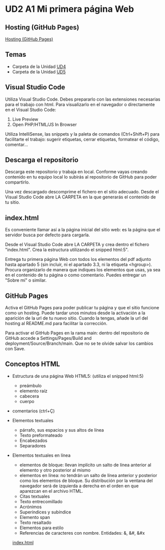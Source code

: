 # UD2 A1 Mi primera página Web

## Hosting (GitHub Pages)

[Hosting (GitHub Pages)](https://shiny-dollop-rrlwvkj.pages.github.io/)

## Temas

- Carpeta de la Unidad [UD4](./UD4/README.md)
- Carpeta de la Unidad [UD5](./UD5/README.md)

## Visual Studio Code
Utiliza Visual Studio Code. Debes prepararlo con las extensiones necesarias para el trabajo con html. Para visualizarlo en el navegador o directamente en el Visual Studio Code: 

1. Live Preview
2. Open PHP/HTML/JS In Browser

Utiliza IntelliSense, las snippets y la paleta de comandos (Ctrl+Shift+P) para facilitarte el trabajo: sugerir etiquetas, cerrar etiquetas, formatear el código, comentar...

## Descarga el repositorio

Descarga este repositorio y trabaja en local. Conforme vayas creando contenido en tu equipo local lo subirás al repositorio de GitHub para poder compartirlo.

Una vez descargado descomprime el fichero en el sitio adecuado. Desde el Visual Studio Code abre LA CARPETA en la que generarás el contenido de tu sitio.  

## index.html

Es conveniente llamar así a la página inicial del sitio web: es la página que el servidor busca por defecto para cargarla.

Desde el Visual Studio Code abre LA CARPETA y crea dentro el fichero "index.html". Crea la estructura utilizando el snipped html:5".

Entrega tu primera página Web con todos los elementos del pdf adjunto hasta apartado 5 (sin incluir, ni el apartado 3.3, ni la etiqueta \<hgroup\>). Procura organizarlo de manera que indiques los elementos que usas, ya sea en el contenido de tu página o como comentario. Puedes entregar un "Sobre mí" o similar.

## GitHub Pages

Activa el GitHub Pages para poder publicar tu página y que el sitio funcione como un hosting. Puede tardar unos minutos desde la activación a la aparición de la url de tu nuevo sitio. Cuando la tengas, añade la url del hosting al README.md para facilitar la corrección.

Para activar el GitHub Pages en la rama main: dentro del repositorio de GitHub accede a Settings/Pages/Build and deployment/Source/Branch/main. Que no se te olvide salvar los cambios con Save.  

## Conceptos HTML

- Estructura de una página Web HTML5: (utiliza el snipped html:5)
   - preámbulo
   - elemento raíz
   - cabecera
   - cuerpo
- comentarios (ctrl+Ç)
- Elementos textuales
   - párrafo, sus espacios y sus altos de línea
   - Texto preformateado 
   - Encabezados 
   - Separadores 
- Elementos textuales en línea
     - elementos de bloque: llevan implícito un salto de línea anterior al elemento y otro posterior al mismo
     - elementos en línea: no tendrán un salto de línea anterior y posterior como los elementos de bloque. Su distribución por la ventana del navegador será de izquierda a derecha en el orden en que aparezcan en el archivo HTML.
   - Citas textuales
   - Texto entrecomillado
   - Acrónimos
   - Superíndices y subíndice
   - Elemento span
   - Texto resaltado
   - Elementos para estilo
   - Referencias de caracteres con nombre. Entidades: &, &#, &#x

   [index.html](index.html)
